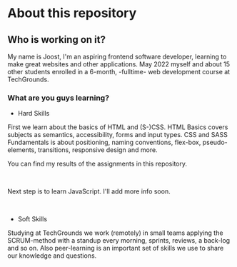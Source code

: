 # About this repository #

## Who is working on it? ##
My name is Joost, I'm an aspiring frontend software developer, learning to make great websites and other applications.
May 2022 myself and about 15 other students enrolled in a 6-month, -fulltime- web development course at TechGrounds.

### What are you guys learning? ###

* Hard Skills 

First we learn about the basics of HTML and (S-)CSS. HTML Basics covers subjects as semantics, accessibility, forms and input types. CSS and SASS Fundamentals is about positioning, naming conventions, flex-box, pseudo-elements, transitions, responsive design and more.

You can find my results of the assignments in this repository.

<br>

Next step is to learn JavaScript. I'll add more info soon.

<br>

* Soft Skills

Studying at TechGrounds we work (remotely) in small teams applying the SCRUM-method with a standup every morning, sprints, reviews, a back-log and so on. Also peer-learning is an important set of skills we use to share our knowledge and questions.



